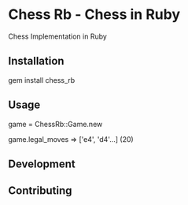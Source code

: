 # Chess Rb - Chess in Ruby

Chess Implementation in Ruby

## Installation

gem install chess_rb

## Usage

game = ChessRb::Game.new

game.legal_moves => ['e4', 'd4'...] (20)

## Development

## Contributing


